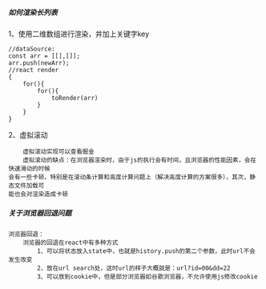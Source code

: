 ##### 如何渲染长列表

1、使用二维数组进行渲染，并加上关键字key

    //dataSource:
    const arr = [[],[]];
    arr.push(newArr);
    //react render
    {
        for(){
            for(){
                toRender(arr)
            }
        }
    }

2、虚拟滚动

        虚拟滚动实现可以查看掘金
        虚拟滚动的缺点：在浏览器渲染时，由于js的执行会有时间，且浏览器的性能因素，会在快速滑动的时候
    会有一些卡顿，特别是在滚动条计算和高度计算问题上（解决高度计算的方案很多），其次，静态文件加载可
    能也会对渲染造成卡顿
    
##### 关于浏览器回退问题

    浏览器回退：
        浏览器的回退在react中有多种方式
            1、可以将状态放入state中，也就是history.push的第二个参数，此时url不会发生改变
            2、放在url search处，这时url的样子大概就是：url?id=00&dd=22
            3、可以放到cookie中，但是部分浏览器如谷歌浏览器，不允许使用js修改cookie
            